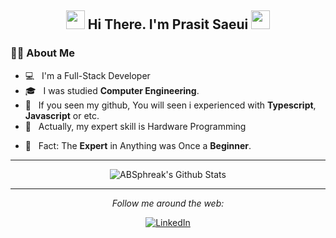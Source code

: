<h2 align="center">
<img src="https://media.giphy.com/media/WUlplcMpOCEmTGBtBW/giphy.gif" width="30">
 Hi There. I'm Prasit Saeui
 <img src="https://media.giphy.com/media/WUlplcMpOCEmTGBtBW/giphy.gif" width="30">
</h2>

### :man_technologist: About Me

- 💻 &nbsp; I'm a Full-Stack Developer
- 🎓 &nbsp; I was studied **Computer Engineering**.
- 🤔 &nbsp; If you seen my github, You will seen i experienced with **Typescript**, **Javascript** or etc.
- 🤯 &nbsp; Actually, my expert skill is Hardware Programming
<!-- - 💼 &nbsp; I always like to learn and explore everything about **Web Development** technologies.
- ⚡ &nbsp; I hope to be a successful **Full-Stack Developer**. -->
- 🌱 &nbsp; Fact: The **Expert** in Anything was Once a **Beginner**.

---

<div align="center">
<img align="center" src="https://github-readme-stats.vercel.app/api?username=lu69x&include_all_commits=true&count_private=true&show_icons=true&line_height=20&title_color=7A7ADB&icon_color=2234AE&text_color=D3D3D3&bg_color=0,000000,130F40" alt="ABSphreak's Github Stats">

</br>

---

<i>Follow me around the web:</i><br>

<a href="https://www.linkedin.com/in/prasit-saeui-27245b193/" target="_blank"><img src="https://img.shields.io/badge/LinkedIn-%230077B5.svg?&style=flat-square&logo=linkedin&logoColor=white" alt="LinkedIn"></a>

<!-- <a href="https://www.instagram.com/absphreak" target="_blank"><img src="https://img.shields.io/badge/Instagram-%23E4405F.svg?&style=flat-square&logo=instagram&logoColor=white" alt="Instagram"></a>
<a href="https://twitter.com/ABSphreak" target="_blank"><img src="https://img.shields.io/badge/Twitter-%231DA1F2.svg?&style=flat-square&logo=twitter&logoColor=white" alt="Twitter"></a>
<a href="https://open.spotify.com/user/0170agi99s5hh187g7mtz245b" target="_blank"><img src="https://img.shields.io/badge/Spotify-%231ED760.svg?&style=flat-square&logo=spotify&logoColor=white" alt="Spotify"></a>
<a href="https://dev.to/ABSphreak" target="_blank"><img src="https://img.shields.io/badge/DEV-%230A0A0A.svg?&style=flat-square&logo=DEV.to&logoColor=white" alt="DEV.to"></a> -->

</div>

<!--
**lu69x/lu69x** is a ✨ _special_ ✨ repository because its `README.md` (this file) appears on your GitHub profile.

Here are some ideas to get you started:

- 🔭 I’m currently working on ...
- 🌱 I’m currently learning ...
- 👯 I’m looking to collaborate on ...
- 🤔 I’m looking for help with ...
- 💬 Ask me about ...
- 📫 How to reach me: ...
- 😄 Pronouns: ...
- ⚡ Fun fact: ...
-->
